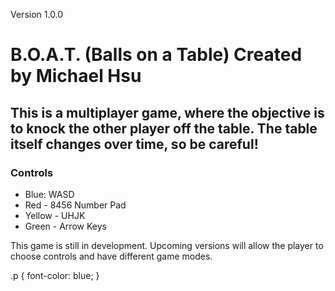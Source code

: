 <p>Version 1.0.0</p>
<h1>B.O.A.T. (Balls on a Table) Created by Michael Hsu</h1>
<h2>This is a multiplayer game, where the objective is to knock the other player off the table. The table itself changes over time, so be careful!</h2>
<h3>Controls</h3>
<ul>
	<li>Blue: WASD</li>
	<li>Red - 8456 Number Pad</li>
	<li>Yellow - UHJK</li>
	<li>Green - Arrow Keys</li>
</ul>
<p>This game is still in development. Upcoming versions will allow the player to choose controls and have different game modes. </p>

.p {
font-color: blue;
}